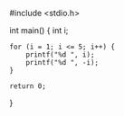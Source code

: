 #include <stdio.h>

int main() {
    int i;

    for (i = 1; i <= 5; i++) {
        printf("%d ", i);
        printf("%d ", -i);
    }

    return 0;
}
